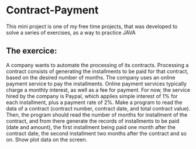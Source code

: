 # Contract-Payment
This mini project is one of my free time projects, that was developed to solve a series of exercises, as a way to practice JAVA

## The exercice:

A company wants to automate the processing of its contracts. Processing a contract consists of generating the installments to be paid for that contract, based on the
desired number of months.
The company uses an online payment service to pay the installments. Online payment services typically charge a monthly interest, as well as a fee for payment. For now, the service hired by the company is Paypal, which applies simple interest of 1% for each installment, plus a payment rate of 2%.
Make a program to read the data of a contract (contract number, contract date, and total contract value). Then, the program should read the number of months for installment of the contract, and from there generate the records of installments to be paid (date and amount), the first installment being paid one month after the contract date, the second installment two months after the contract and so on. Show plot data on the screen.
